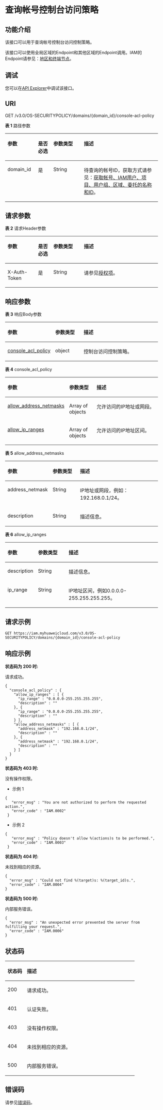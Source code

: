 # 查询帐号控制台访问策略<a name="iam_17_0008"></a>

## 功能介绍<a name="section20991534172015"></a>

该接口可以用于查询帐号控制台访问控制策略。

该接口可以使用全局区域的Endpoint和其他区域的Endpoint调用。IAM的Endpoint请参见：[地区和终端节点](https://developer.huaweicloud.com/endpoint?IAM)。

## 调试<a name="section19087108563"></a>

您可以在[API Explorer](https://apiexplorer.developer.huaweicloud.com/apiexplorer/doc?product=IAM&api=ShowDomainConsoleAclPolicy)中调试该接口。

## URI<a name="section12991234162011"></a>

GET /v3.0/OS-SECURITYPOLICY/domains/\{domain\_id\}/console-acl-policy

**表 1**  路径参数

<a name="table1499203417209"></a>
<table><thead align="left"><tr id="row91721134162018"><th class="cellrowborder" valign="top" width="20%" id="mcps1.2.5.1.1"><p id="p111721434192016"><a name="p111721434192016"></a><a name="p111721434192016"></a>参数</p>
</th>
<th class="cellrowborder" valign="top" width="10%" id="mcps1.2.5.1.2"><p id="p6172113412206"><a name="p6172113412206"></a><a name="p6172113412206"></a>是否必选</p>
</th>
<th class="cellrowborder" valign="top" width="20%" id="mcps1.2.5.1.3"><p id="p6172113472013"><a name="p6172113472013"></a><a name="p6172113472013"></a>参数类型</p>
</th>
<th class="cellrowborder" valign="top" width="50%" id="mcps1.2.5.1.4"><p id="p13172034142015"><a name="p13172034142015"></a><a name="p13172034142015"></a>描述</p>
</th>
</tr>
</thead>
<tbody><tr id="row417273412206"><td class="cellrowborder" valign="top" width="20%" headers="mcps1.2.5.1.1 "><p id="p317212345201"><a name="p317212345201"></a><a name="p317212345201"></a>domain_id</p>
</td>
<td class="cellrowborder" valign="top" width="10%" headers="mcps1.2.5.1.2 "><p id="p1172123472011"><a name="p1172123472011"></a><a name="p1172123472011"></a>是</p>
</td>
<td class="cellrowborder" valign="top" width="20%" headers="mcps1.2.5.1.3 "><p id="p217219345204"><a name="p217219345204"></a><a name="p217219345204"></a>String</p>
</td>
<td class="cellrowborder" valign="top" width="50%" headers="mcps1.2.5.1.4 "><p id="p71721034192017"><a name="p71721034192017"></a><a name="p71721034192017"></a>待查询的帐号ID，获取方式请参见：<a href="获取帐号-IAM用户-项目-用户组-区域-委托的名称和ID.md">获取帐号、IAM用户、项目、用户组、区域、委托的名称和ID</a>。</p>
</td>
</tr>
</tbody>
</table>

## 请求参数<a name="section4102173402012"></a>

**表 2**  请求Header参数

<a name="table16102934122014"></a>
<table><thead align="left"><tr id="row91721734142011"><th class="cellrowborder" valign="top" width="20%" id="mcps1.2.5.1.1"><p id="p1417218345201"><a name="p1417218345201"></a><a name="p1417218345201"></a>参数</p>
</th>
<th class="cellrowborder" valign="top" width="10%" id="mcps1.2.5.1.2"><p id="p2017293411203"><a name="p2017293411203"></a><a name="p2017293411203"></a>是否必选</p>
</th>
<th class="cellrowborder" valign="top" width="20%" id="mcps1.2.5.1.3"><p id="p191725343207"><a name="p191725343207"></a><a name="p191725343207"></a>参数类型</p>
</th>
<th class="cellrowborder" valign="top" width="50%" id="mcps1.2.5.1.4"><p id="p3172334142018"><a name="p3172334142018"></a><a name="p3172334142018"></a>描述</p>
</th>
</tr>
</thead>
<tbody><tr id="row14172934132013"><td class="cellrowborder" valign="top" width="20%" headers="mcps1.2.5.1.1 "><p id="p171724347203"><a name="p171724347203"></a><a name="p171724347203"></a>X-Auth-Token</p>
</td>
<td class="cellrowborder" valign="top" width="10%" headers="mcps1.2.5.1.2 "><p id="p2172193482011"><a name="p2172193482011"></a><a name="p2172193482011"></a>是</p>
</td>
<td class="cellrowborder" valign="top" width="20%" headers="mcps1.2.5.1.3 "><p id="p141721434192020"><a name="p141721434192020"></a><a name="p141721434192020"></a>String</p>
</td>
<td class="cellrowborder" valign="top" width="50%" headers="mcps1.2.5.1.4 "><p id="p11721134202016"><a name="p11721134202016"></a><a name="p11721134202016"></a>请参见<a href="授权项.md">授权项</a>。</p>
</td>
</tr>
</tbody>
</table>

## 响应参数<a name="section7104143422014"></a>

**表 3**  响应Body参数

<a name="table13105133462010"></a>
<table><thead align="left"><tr id="row417283416206"><th class="cellrowborder" valign="top" width="20%" id="mcps1.2.4.1.1"><p id="p19172193452020"><a name="p19172193452020"></a><a name="p19172193452020"></a>参数</p>
</th>
<th class="cellrowborder" valign="top" width="20%" id="mcps1.2.4.1.2"><p id="p8172113442014"><a name="p8172113442014"></a><a name="p8172113442014"></a>参数类型</p>
</th>
<th class="cellrowborder" valign="top" width="60%" id="mcps1.2.4.1.3"><p id="p1317293416200"><a name="p1317293416200"></a><a name="p1317293416200"></a>描述</p>
</th>
</tr>
</thead>
<tbody><tr id="row717316345204"><td class="cellrowborder" valign="top" width="20%" headers="mcps1.2.4.1.1 "><p id="p717313342204"><a name="p717313342204"></a><a name="p717313342204"></a><a href="#table1910743413202">console_acl_policy</a></p>
</td>
<td class="cellrowborder" valign="top" width="20%" headers="mcps1.2.4.1.2 "><p id="p11173834172020"><a name="p11173834172020"></a><a name="p11173834172020"></a>object</p>
</td>
<td class="cellrowborder" valign="top" width="60%" headers="mcps1.2.4.1.3 "><p id="p10173534192019"><a name="p10173534192019"></a><a name="p10173534192019"></a>控制台访问控制策略。</p>
</td>
</tr>
</tbody>
</table>

**表 4**  console\_acl\_policy

<a name="table1910743413202"></a>
<table><thead align="left"><tr id="row517314343200"><th class="cellrowborder" valign="top" width="20%" id="mcps1.2.4.1.1"><p id="p16173173419203"><a name="p16173173419203"></a><a name="p16173173419203"></a>参数</p>
</th>
<th class="cellrowborder" valign="top" width="20%" id="mcps1.2.4.1.2"><p id="p14173113413203"><a name="p14173113413203"></a><a name="p14173113413203"></a>参数类型</p>
</th>
<th class="cellrowborder" valign="top" width="60%" id="mcps1.2.4.1.3"><p id="p16173173419207"><a name="p16173173419207"></a><a name="p16173173419207"></a>描述</p>
</th>
</tr>
</thead>
<tbody><tr id="row917393415206"><td class="cellrowborder" valign="top" width="20%" headers="mcps1.2.4.1.1 "><p id="p191731434162019"><a name="p191731434162019"></a><a name="p191731434162019"></a><a href="#table201101534172012">allow_address_netmasks</a></p>
</td>
<td class="cellrowborder" valign="top" width="20%" headers="mcps1.2.4.1.2 "><p id="p517383413209"><a name="p517383413209"></a><a name="p517383413209"></a>Array of objects</p>
</td>
<td class="cellrowborder" valign="top" width="60%" headers="mcps1.2.4.1.3 "><p id="p13173103418202"><a name="p13173103418202"></a><a name="p13173103418202"></a>允许访问的IP地址或网段。</p>
</td>
</tr>
<tr id="row101731034102014"><td class="cellrowborder" valign="top" width="20%" headers="mcps1.2.4.1.1 "><p id="p1117333420203"><a name="p1117333420203"></a><a name="p1117333420203"></a><a href="#table10112234152017">allow_ip_ranges</a></p>
</td>
<td class="cellrowborder" valign="top" width="20%" headers="mcps1.2.4.1.2 "><p id="p1428973642918"><a name="p1428973642918"></a><a name="p1428973642918"></a>Array of objects</p>
</td>
<td class="cellrowborder" valign="top" width="60%" headers="mcps1.2.4.1.3 "><p id="p15173163412203"><a name="p15173163412203"></a><a name="p15173163412203"></a>允许访问的IP地址区间。</p>
</td>
</tr>
</tbody>
</table>

**表 5**  allow\_address\_netmasks

<a name="table201101534172012"></a>
<table><thead align="left"><tr id="row1017343410209"><th class="cellrowborder" valign="top" width="20%" id="mcps1.2.4.1.1"><p id="p81731234182011"><a name="p81731234182011"></a><a name="p81731234182011"></a>参数</p>
</th>
<th class="cellrowborder" valign="top" width="20%" id="mcps1.2.4.1.2"><p id="p18173113417201"><a name="p18173113417201"></a><a name="p18173113417201"></a>参数类型</p>
</th>
<th class="cellrowborder" valign="top" width="60%" id="mcps1.2.4.1.3"><p id="p8173534122011"><a name="p8173534122011"></a><a name="p8173534122011"></a>描述</p>
</th>
</tr>
</thead>
<tbody><tr id="row41731434102018"><td class="cellrowborder" valign="top" width="20%" headers="mcps1.2.4.1.1 "><p id="p19173113414202"><a name="p19173113414202"></a><a name="p19173113414202"></a>address_netmask</p>
</td>
<td class="cellrowborder" valign="top" width="20%" headers="mcps1.2.4.1.2 "><p id="p1517343416208"><a name="p1517343416208"></a><a name="p1517343416208"></a>String</p>
</td>
<td class="cellrowborder" valign="top" width="60%" headers="mcps1.2.4.1.3 "><p id="p1017313414202"><a name="p1017313414202"></a><a name="p1017313414202"></a>IP地址或网段，例如：192.168.0.1/24。</p>
</td>
</tr>
<tr id="row11173734132015"><td class="cellrowborder" valign="top" width="20%" headers="mcps1.2.4.1.1 "><p id="p14173534172013"><a name="p14173534172013"></a><a name="p14173534172013"></a>description</p>
</td>
<td class="cellrowborder" valign="top" width="20%" headers="mcps1.2.4.1.2 "><p id="p7173103411202"><a name="p7173103411202"></a><a name="p7173103411202"></a>String</p>
</td>
<td class="cellrowborder" valign="top" width="60%" headers="mcps1.2.4.1.3 "><p id="p18173153402020"><a name="p18173153402020"></a><a name="p18173153402020"></a>描述信息。</p>
</td>
</tr>
</tbody>
</table>

**表 6**  allow\_ip\_ranges

<a name="table10112234152017"></a>
<table><thead align="left"><tr id="row017353462019"><th class="cellrowborder" valign="top" width="20%" id="mcps1.2.4.1.1"><p id="p6173113412019"><a name="p6173113412019"></a><a name="p6173113412019"></a>参数</p>
</th>
<th class="cellrowborder" valign="top" width="20%" id="mcps1.2.4.1.2"><p id="p01731434172013"><a name="p01731434172013"></a><a name="p01731434172013"></a>参数类型</p>
</th>
<th class="cellrowborder" valign="top" width="60%" id="mcps1.2.4.1.3"><p id="p21734348207"><a name="p21734348207"></a><a name="p21734348207"></a>描述</p>
</th>
</tr>
</thead>
<tbody><tr id="row7173143419206"><td class="cellrowborder" valign="top" width="20%" headers="mcps1.2.4.1.1 "><p id="p171731634152019"><a name="p171731634152019"></a><a name="p171731634152019"></a>description</p>
</td>
<td class="cellrowborder" valign="top" width="20%" headers="mcps1.2.4.1.2 "><p id="p917318346207"><a name="p917318346207"></a><a name="p917318346207"></a>String</p>
</td>
<td class="cellrowborder" valign="top" width="60%" headers="mcps1.2.4.1.3 "><p id="p917320349202"><a name="p917320349202"></a><a name="p917320349202"></a>描述信息。</p>
</td>
</tr>
<tr id="row14173334122010"><td class="cellrowborder" valign="top" width="20%" headers="mcps1.2.4.1.1 "><p id="p9173123419202"><a name="p9173123419202"></a><a name="p9173123419202"></a>ip_range</p>
</td>
<td class="cellrowborder" valign="top" width="20%" headers="mcps1.2.4.1.2 "><p id="p1817315344208"><a name="p1817315344208"></a><a name="p1817315344208"></a>String</p>
</td>
<td class="cellrowborder" valign="top" width="60%" headers="mcps1.2.4.1.3 "><p id="p1617315347205"><a name="p1617315347205"></a><a name="p1617315347205"></a>IP地址区间，例如0.0.0.0-255.255.255.255。</p>
</td>
</tr>
</tbody>
</table>

## 请求示例<a name="section1311410345203"></a>

```
GET https://iam.myhuaweicloud.com/v3.0/OS-SECURITYPOLICY/domains/{domain_id}/console-acl-policy
```

## 响应示例<a name="section21151234122011"></a>

**状态码为 200 时:**

请求成功。

```
{ 
  "console_acl_policy" : { 
    "allow_ip_ranges" : [ { 
      "ip_range" : "0.0.0.0-255.255.255.255", 
      "description" : "" 
    }, { 
      "ip_range" : "0.0.0.0-255.255.255.255", 
      "description" : "" 
    } ], 
    "allow_address_netmasks" : [ { 
      "address_netmask" : "192.168.0.1/24", 
      "description" : "" 
    }, { 
      "address_netmask" : "192.168.0.1/24", 
      "description" : "" 
    } ] 
  } 
}
```

**状态码为 403 时:**

没有操作权限。

-   示例 1

```
{ 
   "error_msg" : "You are not authorized to perform the requested action.", 
   "error_code" : "IAM.0002" 
 }
```

-   示例 2

```
{ 
   "error_msg" : "Policy doesn't allow %(actions)s to be performed.", 
   "error_code" : "IAM.0003" 
 }
```

**状态码为 404 时:**

未找到相应的资源。

```
{ 
  "error_msg" : "Could not find %(target)s: %(target_id)s.", 
  "error_code" : "IAM.0004" 
}
```

**状态码为 500 时:**

内部服务错误。

```
{ 
  "error_msg" : "An unexpected error prevented the server from fulfilling your request.", 
  "error_code" : "IAM.0006" 
}
```

## 状态码<a name="section51183348200"></a>

<a name="table811843411203"></a>
<table><thead align="left"><tr id="row11173153422019"><th class="cellrowborder" valign="top" width="15%" id="mcps1.1.3.1.1"><p id="p12173123415202"><a name="p12173123415202"></a><a name="p12173123415202"></a>状态码</p>
</th>
<th class="cellrowborder" valign="top" width="85%" id="mcps1.1.3.1.2"><p id="p1117312340209"><a name="p1117312340209"></a><a name="p1117312340209"></a>描述</p>
</th>
</tr>
</thead>
<tbody><tr id="row11173113492011"><td class="cellrowborder" valign="top" width="15%" headers="mcps1.1.3.1.1 "><p id="p6173163412204"><a name="p6173163412204"></a><a name="p6173163412204"></a>200</p>
</td>
<td class="cellrowborder" valign="top" width="85%" headers="mcps1.1.3.1.2 "><p id="p017373442014"><a name="p017373442014"></a><a name="p017373442014"></a>请求成功。</p>
</td>
</tr>
<tr id="row1817310343203"><td class="cellrowborder" valign="top" width="15%" headers="mcps1.1.3.1.1 "><p id="p171731534132014"><a name="p171731534132014"></a><a name="p171731534132014"></a>401</p>
</td>
<td class="cellrowborder" valign="top" width="85%" headers="mcps1.1.3.1.2 "><p id="p1417318341205"><a name="p1417318341205"></a><a name="p1417318341205"></a>认证失败。</p>
</td>
</tr>
<tr id="row11731234132011"><td class="cellrowborder" valign="top" width="15%" headers="mcps1.1.3.1.1 "><p id="p81731134152014"><a name="p81731134152014"></a><a name="p81731134152014"></a>403</p>
</td>
<td class="cellrowborder" valign="top" width="85%" headers="mcps1.1.3.1.2 "><p id="p191731334122019"><a name="p191731334122019"></a><a name="p191731334122019"></a>没有操作权限。</p>
</td>
</tr>
<tr id="row11731834102013"><td class="cellrowborder" valign="top" width="15%" headers="mcps1.1.3.1.1 "><p id="p817363402019"><a name="p817363402019"></a><a name="p817363402019"></a>404</p>
</td>
<td class="cellrowborder" valign="top" width="85%" headers="mcps1.1.3.1.2 "><p id="p191741134152011"><a name="p191741134152011"></a><a name="p191741134152011"></a>未找到相应的资源。</p>
</td>
</tr>
<tr id="row181741134102017"><td class="cellrowborder" valign="top" width="15%" headers="mcps1.1.3.1.1 "><p id="p71747348207"><a name="p71747348207"></a><a name="p71747348207"></a>500</p>
</td>
<td class="cellrowborder" valign="top" width="85%" headers="mcps1.1.3.1.2 "><p id="p61741534172019"><a name="p61741534172019"></a><a name="p61741534172019"></a>内部服务错误。</p>
</td>
</tr>
</tbody>
</table>

## 错误码<a name="section11121193419204"></a>

请参见[错误码](错误码.md)。

